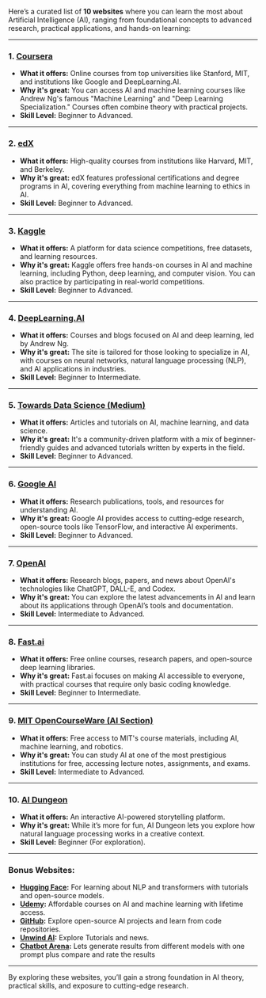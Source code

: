 Here’s a curated list of **10 websites** where you can learn the most about Artificial Intelligence (AI), ranging from foundational concepts to advanced research, practical applications, and hands-on learning:

---

### **1. [Coursera](https://www.coursera.org/)**
- **What it offers:** Online courses from top universities like Stanford, MIT, and institutions like Google and DeepLearning.AI.
- **Why it's great:** You can access AI and machine learning courses like Andrew Ng's famous "Machine Learning" and "Deep Learning Specialization." Courses often combine theory with practical projects.
- **Skill Level:** Beginner to Advanced.

---

### **2. [edX](https://www.edx.org/)**
- **What it offers:** High-quality courses from institutions like Harvard, MIT, and Berkeley.
- **Why it's great:** edX features professional certifications and degree programs in AI, covering everything from machine learning to ethics in AI.
- **Skill Level:** Beginner to Advanced.

---

### **3. [Kaggle](https://www.kaggle.com/)**
- **What it offers:** A platform for data science competitions, free datasets, and learning resources.
- **Why it's great:** Kaggle offers free hands-on courses in AI and machine learning, including Python, deep learning, and computer vision. You can also practice by participating in real-world competitions.
- **Skill Level:** Beginner to Advanced.

---

### **4. [DeepLearning.AI](https://www.deeplearning.ai/)**
- **What it offers:** Courses and blogs focused on AI and deep learning, led by Andrew Ng.
- **Why it's great:** The site is tailored for those looking to specialize in AI, with courses on neural networks, natural language processing (NLP), and AI applications in industries.
- **Skill Level:** Beginner to Intermediate.

---

### **5. [Towards Data Science (Medium)](https://towardsdatascience.com/)**
- **What it offers:** Articles and tutorials on AI, machine learning, and data science.
- **Why it's great:** It's a community-driven platform with a mix of beginner-friendly guides and advanced tutorials written by experts in the field.
- **Skill Level:** Beginner to Advanced.

---

### **6. [Google AI](https://ai.google/)**
- **What it offers:** Research publications, tools, and resources for understanding AI.
- **Why it's great:** Google AI provides access to cutting-edge research, open-source tools like TensorFlow, and interactive AI experiments.
- **Skill Level:** Beginner to Advanced.

---

### **7. [OpenAI](https://openai.com/)**
- **What it offers:** Research blogs, papers, and news about OpenAI's technologies like ChatGPT, DALL-E, and Codex.
- **Why it's great:** You can explore the latest advancements in AI and learn about its applications through OpenAI’s tools and documentation.
- **Skill Level:** Intermediate to Advanced.

---

### **8. [Fast.ai](https://www.fast.ai/)**
- **What it offers:** Free online courses, research papers, and open-source deep learning libraries.
- **Why it's great:** Fast.ai focuses on making AI accessible to everyone, with practical courses that require only basic coding knowledge.
- **Skill Level:** Beginner to Intermediate.

---

### **9. [MIT OpenCourseWare (AI Section)](https://ocw.mit.edu/)**
- **What it offers:** Free access to MIT's course materials, including AI, machine learning, and robotics.
- **Why it's great:** You can study AI at one of the most prestigious institutions for free, accessing lecture notes, assignments, and exams.
- **Skill Level:** Intermediate to Advanced.

---

### **10. [AI Dungeon](https://play.aidungeon.io/)**
- **What it offers:** An interactive AI-powered storytelling platform.
- **Why it's great:** While it’s more for fun, AI Dungeon lets you explore how natural language processing works in a creative context.
- **Skill Level:** Beginner (For exploration).

---

### Bonus Websites:
- **[Hugging Face](https://huggingface.co/):** For learning about NLP and transformers with tutorials and open-source models.
- **[Udemy](https://www.udemy.com/):** Affordable courses on AI and machine learning with lifetime access.
- **[GitHub](https://github.com/):** Explore open-source AI projects and learn from code repositories.
- **[Unwind AI](https://www.theunwindai.com/):** Explore Tutorials and news.
- **[Chatbot Arena](https://lmarena.ai/):** Lets generate results from different models with one prompt plus compare and rate the results 

---

By exploring these websites, you’ll gain a strong foundation in AI theory, practical skills, and exposure to cutting-edge research.
